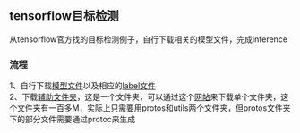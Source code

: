 ## tensorflow目标检测
从tensorflow官方找的目标检测例子，自行下载相关的模型文件，完成inference
### 流程
1、自行下载[模型文件](https://github.com/tensorflow/models/blob/master/research/object_detection/g3doc/detection_model_zoo.md)以及相应的[label文件](https://github.com/tensorflow/models/tree/master/research/object_detection/data)  
2、下载[辅助文件夹](https://github.com/tensorflow/models/tree/master/research/object_detection)，这是一个文件夹，可以通过这个[网站](https://minhaskamal.github.io/DownGit/#/home)来下载单个文件夹，这个文件夹有一百多M，实际上只需要用protos和utils两个文件夹，但protos文件夹下的部分文件需要通过protoc来生成
